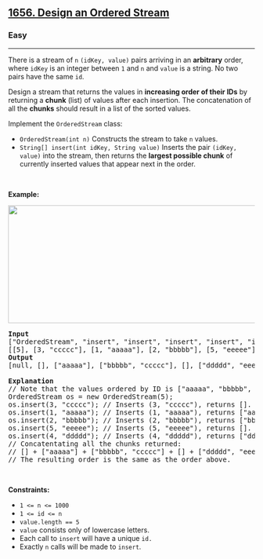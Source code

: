 <h2><a href="https://leetcode.com/problems/design-an-ordered-stream/">1656. Design an Ordered Stream</a></h2><h3>Easy</h3><hr><div style="user-select: auto;"><p style="user-select: auto;">There is a stream of <code style="user-select: auto;">n</code> <code style="user-select: auto;">(idKey, value)</code> pairs arriving in an <strong style="user-select: auto;">arbitrary</strong> order, where <code style="user-select: auto;">idKey</code> is an integer between <code style="user-select: auto;">1</code> and <code style="user-select: auto;">n</code> and <code style="user-select: auto;">value</code> is a string. No two pairs have the same <code style="user-select: auto;">id</code>.</p>

<p style="user-select: auto;">Design a stream that returns the values in <strong style="user-select: auto;">increasing order of their IDs</strong> by returning a <strong style="user-select: auto;">chunk</strong> (list) of values after each insertion. The concatenation of all the <strong style="user-select: auto;">chunks</strong> should result in a list of the sorted values.</p>

<p style="user-select: auto;">Implement the <code style="user-select: auto;">OrderedStream</code> class:</p>

<ul style="user-select: auto;">
	<li style="user-select: auto;"><code style="user-select: auto;">OrderedStream(int n)</code> Constructs the stream to take <code style="user-select: auto;">n</code> values.</li>
	<li style="user-select: auto;"><code style="user-select: auto;">String[] insert(int idKey, String value)</code> Inserts the pair <code style="user-select: auto;">(idKey, value)</code> into the stream, then returns the <strong style="user-select: auto;">largest possible chunk</strong> of currently inserted values that appear next in the order.</li>
</ul>

<p style="user-select: auto;">&nbsp;</p>
<p style="user-select: auto;"><strong style="user-select: auto;">Example:</strong></p>

<p style="user-select: auto;"><strong style="user-select: auto;"><img alt="" src="https://assets.leetcode.com/uploads/2020/11/10/q1.gif" style="width: 682px; height: 240px; user-select: auto;"></strong></p>

<pre style="user-select: auto;"><strong style="user-select: auto;">Input</strong>
["OrderedStream", "insert", "insert", "insert", "insert", "insert"]
[[5], [3, "ccccc"], [1, "aaaaa"], [2, "bbbbb"], [5, "eeeee"], [4, "ddddd"]]
<strong style="user-select: auto;">Output</strong>
[null, [], ["aaaaa"], ["bbbbb", "ccccc"], [], ["ddddd", "eeeee"]]

<strong style="user-select: auto;">Explanation</strong>
// Note that the values ordered by ID is ["aaaaa", "bbbbb", "ccccc", "ddddd", "eeeee"].
OrderedStream os = new OrderedStream(5);
os.insert(3, "ccccc"); // Inserts (3, "ccccc"), returns [].
os.insert(1, "aaaaa"); // Inserts (1, "aaaaa"), returns ["aaaaa"].
os.insert(2, "bbbbb"); // Inserts (2, "bbbbb"), returns ["bbbbb", "ccccc"].
os.insert(5, "eeeee"); // Inserts (5, "eeeee"), returns [].
os.insert(4, "ddddd"); // Inserts (4, "ddddd"), returns ["ddddd", "eeeee"].
// Concatentating all the chunks returned:
// [] + ["aaaaa"] + ["bbbbb", "ccccc"] + [] + ["ddddd", "eeeee"] = ["aaaaa", "bbbbb", "ccccc", "ddddd", "eeeee"]
// The resulting order is the same as the order above.
</pre>

<p style="user-select: auto;">&nbsp;</p>
<p style="user-select: auto;"><strong style="user-select: auto;">Constraints:</strong></p>

<ul style="user-select: auto;">
	<li style="user-select: auto;"><code style="user-select: auto;">1 &lt;= n &lt;= 1000</code></li>
	<li style="user-select: auto;"><code style="user-select: auto;">1 &lt;= id &lt;= n</code></li>
	<li style="user-select: auto;"><code style="user-select: auto;">value.length == 5</code></li>
	<li style="user-select: auto;"><code style="user-select: auto;">value</code>&nbsp;consists only of lowercase letters.</li>
	<li style="user-select: auto;">Each call to <code style="user-select: auto;">insert</code>&nbsp;will have a unique <code style="user-select: auto;">id.</code></li>
	<li style="user-select: auto;">Exactly <code style="user-select: auto;">n</code> calls will be made to <code style="user-select: auto;">insert</code>.</li>
</ul>
</div>
